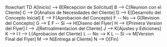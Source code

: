 flowchart TD
    A[Inicio] --> B[Recepcion de Solicitud]
    B --> C[Reunion con el Cliente]
    C --> D[Analisis de Necesidades del Cliente]
    D --> E[Desarrollo del Concepto Inicial]
    E --> F{Aprobacion del Concepto}
    F -- No --> G[Revision del Concepto]
    G --> E
    F -- Si --> H[Diseno del Flyer]
    H --> I[Primera Version del Flyer]
    I --> J[Retroalimentacion del Cliente]
    J --> K[Ajustes y Ediciones]
    K --> I
    I --> L{Aprobacion del Cliente}
    L -- No --> K
    L -- Si --> M[Version Final del Flyer]
    M --> N[Entrega al Cliente]
    N --> O[Fin]
